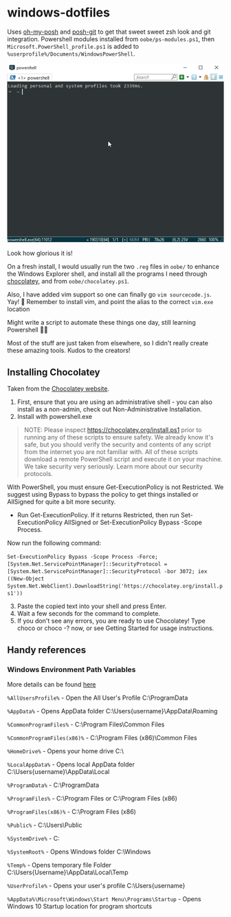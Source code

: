 # windows-dotfiles

Uses [oh-my-posh](https://github.com/JanDeDobbeleer/oh-my-posh) and [posh-git](https://github.com/dahlbyk/posh-git) to get that sweet sweet zsh look and git integration. Powershell modules installed from `oobe/ps-modules.ps1`, then `Microsoft.PowerShell_profile.ps1` is added to `%userprofile%/Documents/WindowsPowerShell`.

![](readme.gif)

Look how glorious it is!

On a fresh install, I would usually run the two `.reg` files in `oobe/` to enhance the Windows Explorer shell, and install all the programs I need through [chocolatey](http://chocolatey.org), and from `oobe/chocolatey.ps1`.

Also, I have added vim support so one can finally go `vim sourcecode.js`. Yay! 🎉 Remember to install vim, and point the alias to the correct `vim.exe` location

Might write a script to automate these things one day, still learning Powershell 👩‍💻

Most of the stuff are just taken from elsewhere, so I didn't really create these amazing tools. Kudos to the creators!

## Installing Chocolatey

Taken from the [Chocolatey website](https://chocolatey.org/install).

1. First, ensure that you are using an administrative shell - you can also install as a non-admin, check out Non-Administrative Installation.
2. Install with powershell.exe

> NOTE: Please inspect https://chocolatey.org/install.ps1 prior to running any of these scripts to ensure safety. We already know it's safe, but you should verify the security and contents of any script from the internet you are not familiar with. All of these scripts download a remote PowerShell script and execute it on your machine. We take security very seriously. Learn more about our security protocols.

With PowerShell, you must ensure Get-ExecutionPolicy is not Restricted. We suggest using Bypass to bypass the policy to get things installed or AllSigned for quite a bit more security.

- Run Get-ExecutionPolicy. If it returns Restricted, then run Set-ExecutionPolicy AllSigned or Set-ExecutionPolicy Bypass -Scope Process.

Now run the following command:

`Set-ExecutionPolicy Bypass -Scope Process -Force; [System.Net.ServicePointManager]::SecurityProtocol = [System.Net.ServicePointManager]::SecurityProtocol -bor 3072; iex ((New-Object System.Net.WebClient).DownloadString('https://chocolatey.org/install.ps1'))`

3. Paste the copied text into your shell and press Enter.
4. Wait a few seconds for the command to complete.
5. If you don't see any errors, you are ready to use Chocolatey! Type choco or choco -? now, or see Getting Started for usage instructions.

## Handy references

### Windows Environment Path Variables

More details can be found [here](https://ss64.com/nt/syntax-variables.html)

`%AllUsersProfile%` - Open the All User's Profile C:\ProgramData

`%AppData%` - Opens AppData folder C:\Users\{username}\AppData\Roaming

`%CommonProgramFiles%` - C:\Program Files\Common Files

`%CommonProgramFiles(x86)%` - C:\Program Files (x86)\Common Files

`%HomeDrive%` - Opens your home drive C:\

`%LocalAppData%` - Opens local AppData folder C:\Users\{username}\AppData\Local

`%ProgramData%` - C:\ProgramData

`%ProgramFiles%` -  C:\Program Files or C:\Program Files (x86)

`%ProgramFiles(x86)%` - C:\Program Files (x86)

`%Public%` - C:\Users\Public

`%SystemDrive%` - C:

`%SystemRoot%` - Opens Windows folder C:\Windows

`%Temp%` - Opens temporary file Folder C:\Users\{Username}\AppData\Local\Temp

`%UserProfile%` - Opens your user's profile C:\Users\{username}

`%AppData%\Microsoft\Windows\Start Menu\Programs\Startup` - Opens Windows 10 Startup location for program shortcuts
